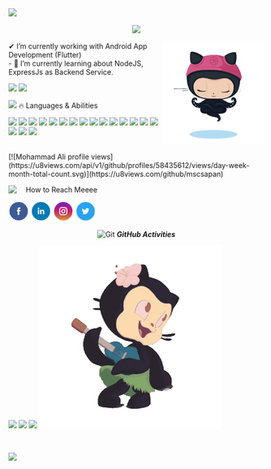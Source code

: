  <!-- https://media.giphy.com/media/TEnXkcsHrP4YedChhA/giphy.gif -->
 <!-- https://c.tenor.com/bINzEVSgA_0AAAAC/circle-pattern.gif -->
<img src="https://i.gifer.com/ZO78.gif" />
 <p align="center">
        <img src="https://readme-typing-svg.herokuapp.com?font=Carter+One&size=25&color=AE0001&center=true&width=600&lines=Assalamua'laikum+🙋‍♀️;This+is+Mohammad+Ali;A+Very+Passinate+Flutter+Lover">
    </p>
    <img align="right" width=200px height=200px alt="side_sticker"
        src="https://github.com/mscsapan/mscsapan/blob/main/images/octocat-meditating.gif?raw=true" />
    ✔ I’m currently working with Android App Development (Flutter)<br>
    - 🌱 I’m currently learning about NodeJS, ExpressJs as Backend Service.<br>
    <p align="left">
        <img src="https://img.shields.io/github/followers/mscsapan?label=Followers&logo=GitHub&style=for-the-badge">
        <img src="https://gpvc.arturio.dev/mscsapan">
    </p>
    
<img src="https://media.giphy.com/media/iY8CRBdQXODJSCERIr/giphy.gif" width="30px">&nbsp;🔥 Languages & Abilities
<p>
<img src="https://img.shields.io/badge/Flutter-02569B?style=for-the-badge&logo=flutter&logoColor=white" />
<img src="https://img.shields.io/badge/Android_Studio-3DDC84?style=for-the-badge&logo=android-studio&logoColor=white" />
<img src="https://img.shields.io/badge/Eclipse-2C2255?style=for-the-badge&logo=eclipse&logoColor=white" />
<img src="https://img.shields.io/badge/Adobe%20XD-470137?style=for-the-badge&logo=Adobe%20XD&logoColor=#FF61F6" />
<img src="https://img.shields.io/badge/apache%20netbeans-1B6AC6?style=for-the-badge&logo=apache%20netbeans%20IDE&logoColor=white" />
<img src="https://img.shields.io/badge/Notepad++-90E59A.svg?style=for-the-badge&logo=notepad%2B%2B&logoColor=black" />
<img src="https://img.shields.io/badge/Visual_Studio_Code-0078D4?style=for-the-badge&logo=visual%20studio%20code&logoColor=white" />
<img src="https://img.shields.io/badge/C%2B%2B-00599C?style=for-the-badge&logo=c%2B%2B&logoColor=white" />
<img src="https://img.shields.io/badge/C%23-239120?style=for-the-badge&logo=c-sharp&logoColor=white" />
<img src="https://img.shields.io/badge/C-00599C?style=for-the-badge&logo=c&logoColor=white" />
<img src="https://img.shields.io/badge/CSS3-1572B6?style=for-the-badge&logo=css3&logoColor=white" />
<img src="https://img.shields.io/badge/HTML5-E34F26?style=for-the-badge&logo=html5&logoColor=white" />
<img src="https://img.shields.io/badge/Google%20Sheets-34A853?style=for-the-badge&logo=google-sheets&logoColor=white" />
<img src="https://img.shields.io/badge/Microsoft_Excel-217346?style=for-the-badge&logo=microsoft-excel&logoColor=white" />
<img src="https://img.shields.io/badge/Microsoft_Office-D83B01?style=for-the-badge&logo=microsoft-office&logoColor=white" />
<img src="https://img.shields.io/badge/Microsoft_PowerPoint-B7472A?style=for-the-badge&logo=microsoft-powerpoint&logoColor=white" />
<img src="https://img.shields.io/badge/Android-3DDC84?style=for-the-badge&logo=android&logoColor=white" />
<img src="https://img.shields.io/badge/Windows-0078D6?style=for-the-badge&logo=windows&logoColor=white" />
 </p><br>
<!-- visitors count -->
 <!-- <a href="https://u8views.com/github/mscsapan"><img src="https://u8views.com/api/v1/github/profiles/58435612/views/day-week-month-total-count.svg"></a> -->
 [![Mohammad Ali profile views](https://u8views.com/api/v1/github/profiles/58435612/views/day-week-month-total-count.svg)](https://u8views.com/github/mscsapan)

<img align="left" src="https://media.giphy.com/media/iY8CRBdQXODJSCERIr/giphy.gif" width="30px">&nbsp;How to Reach Meeee<br>

<!-- <a href="https://www.facebook.com/mscsapan" target="_"><img src="https://www.edigitalagency.com.au/wp-content/uploads/small-facebook-logo-blue-circle.png" height="30px" width="30px"></a> -->
<a href="https://www.facebook.com/mscsapan/" target="_"><img src="/images/facebook.png" height="40px" width="40px"></a>
<a href="https://www.linkedin.com/in/mscsapan/" target="blank"><img src="/images/linkedin.png" height="40px" width="40px"></a>
<a href="https://www.instagram.com/mscsapan/" target="blank"><img src="/images/instagram.png" height="40px" width="40px"></a>
<a href="https://twitter.com/Mohammad_Sapan" target="blank"><img src="/images/twitter.png" height="40px" width="40px"></a><br>

<p align="center"> <img src="https://media.giphy.com/media/W5eoZHPpUx9sapR0eu/giphy.gif" width="30px" alt="Git" />&nbsp;<i><b>GitHub Activities</b>
</p>
<p align="left">
    <img src="https://github-readme-stats.vercel.app/api?username=mscsapan&&show_icons=true&title_color=ffffff&icon_color=bb2acf&text_color=daf7dc&bg_color=151515" width=400>
 <img src="https://github-readme-streak-stats.herokuapp.com?user=mscsapan&theme=dark&hide_border=true" width=400>
        <img src="https://github-readme-stats.vercel.app/api/top-langs/?username=mscsapan&theme=light&hide_langs_below=1" />
 <img src="https://github.com/mscsapan/mscsapan/blob/main/images/octocat-dancing.gif?raw=true" />
    
</p><br>
<p align="left">
        <img src="https://www.gifcen.com/wp-content/uploads/2021/05/the-end-gif-12.gif">
 </p>
    
